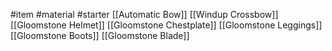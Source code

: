 #item #material #starter 
[[Automatic Bow]]
[[Windup Crossbow]]
[[Gloomstone Helmet]]
[[Gloomstone Chestplate]]
[[Gloomstone Leggings]]
[[Gloomstone Boots]]
[[Gloomstone Blade]]